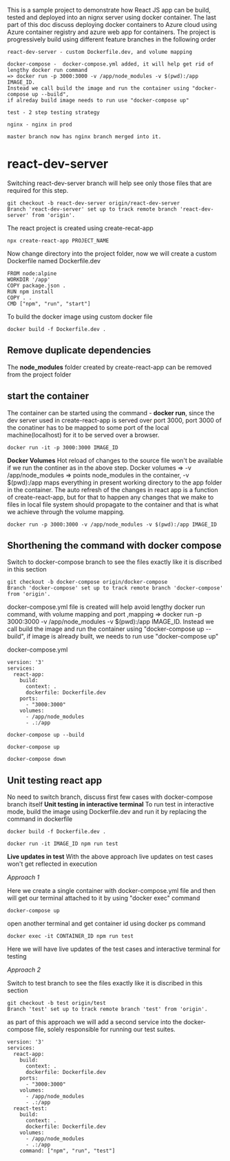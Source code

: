 This is a sample project to demonstrate how React JS app can be build, tested and deployed into an nignx server using docker container. The last part of this doc discuss deploying docker containers to Azure cloud using Azure container registry and azure web app for containers.
The project is progressively build using different feature branches in the following order
```
react-dev-server - custom Dockerfile.dev, and volume mapping
```
```  
docker-compose -  docker-compose.yml added, it will help get rid of lengthy docker run command 
=> docker run -p 3000:3000 -v /app/node_modules -v $(pwd):/app IMAGE_ID. 
Instead we call build the image and run the container using "docker-compose up --build",
if alreday build image needs to run use "docker-compose up" 
```
```
test - 2 step testing strategy 
```
```
nginx - nginx in prod
```
```
master branch now has nginx branch merged into it.
```

# react-dev-server 
Switching react-dev-server branch will help see only those files that are required for this step.
```
git checkout -b react-dev-server origin/react-dev-server
Branch 'react-dev-server' set up to track remote branch 'react-dev-server' from 'origin'.
```

The react project is created using create-recat-app 

```
npx create-react-app PROJECT_NAME
```
Now change directory into the project folder, now we will create a custom Dockerfile named Dockerfile.dev
```
FROM node:alpine
WORKDIR '/app'
COPY package.json .
RUN npm install
COPY . .
CMD ["npm", "run", "start"]
```
To build the docker image using custom docker file
```
docker build -f Dockerfile.dev .
```
## Remove duplicate dependencies
The __node_modules__ folder created by create-react-app can be removed from the project folder

## start the container
The container can be started using the command - __docker run__, since the dev server used in create-react-app is served over port 3000, port 3000 of the conatiner has to be mapped to some port of the local machine(localhost) for it to be served over a browser.

```
docker run -it -p 3000:3000 IMAGE_ID
```

**Docker Volumes**
Hot reload of changes to the source file won't be available if we run the continer as in the above step.
Docker volumes => -v /app/node_modules => points node_modules in the container, -v $(pwd):/app maps everything in present working directory to the app folder in the container. The auto refresh of the changes in react app is a function of create-react-app, but for that to happen any changes that we make to files in local file system should propagate to the container and that is what we achieve through the volume mapping. 
```
docker run -p 3000:3000 -v /app/node_modules -v $(pwd):/app IMAGE_ID 
```
## Shorthening the command with docker compose
Switch to docker-compose branch to see the files exactly like it is discribed in this section

```
git checkout -b docker-compose origin/docker-compose
Branch 'docker-compose' set up to track remote branch 'docker-compose' from 'origin'.
```
docker-compose.yml file is created will help avoid lengthy docker run command, with volume mapping and port ,mapping  => docker run -p 3000:3000 -v /app/node_modules -v $(pwd):/app IMAGE_ID. 
Instead we call build the image and run the container using "docker-compose up --build",
if image is already built, we needs to run use "docker-compose up" &nbsp;

docker-compose.yml
```
version: '3'
services: 
  react-app:
    build:
      context: .
      dockerfile: Dockerfile.dev
    ports: 
      - "3000:3000"
    volumes:
      - /app/node_modules
      - .:/app
```

```
docker-compose up --build
```
```
docker-compose up
```
```
docker-compose down
```
## Unit testing react app
No need to switch branch, discuss first few cases with docker-compose branch itself 
**Unit testing in interactive terminal**
To run test in interactive mode, build the image using Dockerfile.dev and run it by replacing the command in dockerfile

```
docker build -f Dockerfile.dev .
```
```
docker run -it IMAGE_ID npm run test
```
**Live updates in test**
With the above approach live updates on test cases won't get reflected in execution

*Approach 1*

Here we create a single container with docker-compose.yml file and then will get our terminal attached to it by using "docker exec" command 

```
docker-compose up
```
open another terminal and get container id using docker ps command
```
docker exec -it CONTAINER_ID npm run test 
```
Here we will have live updates of the test cases and interactive terminal for testing 

*Approach 2*

Switch to test branch to see the files exactly like it is discribed in this section

```
git checkout -b test origin/test
Branch 'test' set up to track remote branch 'test' from 'origin'.
```
as part of this approach we will add a second service into the docker-compose file, solely responsible for running our test suites.

```
version: '3'
services: 
  react-app:
    build:
      context: .
      dockerfile: Dockerfile.dev
    ports: 
      - "3000:3000"
    volumes:
      - /app/node_modules
      - .:/app
  react-test:
    build:
      context: .
      dockerfile: Dockerfile.dev
    volumes:
      - /app/node_modules
      - .:/app
    command: ["npm", "run", "test"]
```